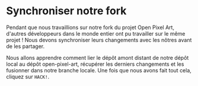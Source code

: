 # Synchroniser notre fork

Pendant que nous travaillions sur notre fork du projet Open Pixel Art, d'autres développeurs dans le monde entier ont pu travailler sur le même projet ! Nous devons synchroniser leurs changements avec les nôtres avant de les partager.

Nous allons apprendre comment lier le dépôt amont distant de notre dépôt local au dépôt open-pixel-art, récupérer les derniers changements et les fusionner dans notre branche locale. Une fois que nous avons fait tout cela, cliquez sur `HACK!`.
